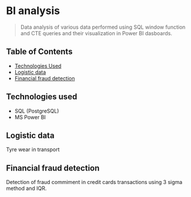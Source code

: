 # BI analysis
> Data analysis of various data performed using SQL window function and CTE queries and their visualization in Power BI dasboards. 

## Table of Contents
* [Technologies Used](#technologies-used)
* [Logistic data](#logistic-data)
* [Financial fraud detection](#financial-fraud-detection])

## Technologies used

- SQL (PostgreSQL)
- MS Power BI

## Logistic data

Tyre wear in transport

## Financial fraud detection

Detection of fraud commiment in credit cards transactions using 3 sigma method and IQR.





